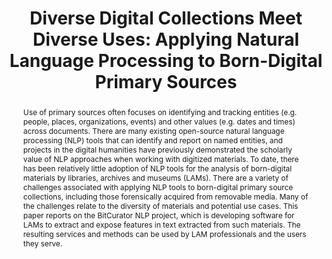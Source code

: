 ---
abstract: Use of primary sources often focuses on identifying and tracking entities
  (e.g. people, places, organizations, events) and other values (e.g. dates and times)
  across documents. There are many existing open-source natural language processing
  (NLP) tools that can identify and report on named entities, and projects in the
  digital humanities have previously demonstrated the scholarly value of NLP approaches
  when working with digitized materials. To date, there has been relatively little
  adoption of NLP tools for the analysis of born-digital materials by libraries, archives
  and museums (LAMs). There are a variety of challenges associated with applying NLP
  tools to born-digital primary source collections, including those forensically acquired
  from removable media. Many of the challenges relate to the diversity of materials
  and potential use cases. This paper reports on the BitCurator NLP project, which
  is developing software for LAMs to extract and expose features in text extracted
  from such materials. The resulting services and methods can be used by LAM professionals
  and the users they serve.
creators:
- Lee, Christopher
- Woods, Kam
date: null
document_url: https://services.phaidra.univie.ac.at/api/object/o:931103/download
grand_parent: iPRES
institutions: []
keywords:
- kyoto
landing_page_url: https://phaidra.univie.ac.at/o:931103
language: eng
layout: publication
license: CC BY-SA 4.0 International
notes_url: null
parent: iPRES 2017
publication_type: paper
size: 135616
slides_url: null
source_name: iPRES
title: 'Diverse Digital Collections Meet Diverse Uses: Applying Natural Language Processing
  to Born-Digital Primary Sources'
year: 2017
---